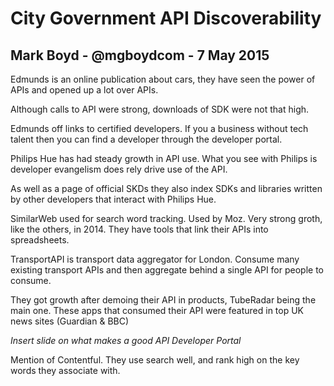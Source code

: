 # City Government API Discoverability

## Mark Boyd - @mgboydcom - 7 May 2015

Edmunds is an online publication about cars, they have seen the power of APIs and opened up a lot over APIs.

Although calls to API were strong, downloads of SDK were not that high.

Edmunds off links to certified developers. If you a business without tech talent then you can find a developer through the developer portal.

Philips Hue has had steady growth in API use. What you see with Philips is developer evangelism does rely drive use of the API.

As well as a page of official SKDs they also index SDKs and libraries written by other developers that interact with Philips Hue.

SimilarWeb used for search word tracking. Used by Moz. Very strong groth, like the others, in 2014. They have tools that link their APIs into spreadsheets.

TransportAPI is transport data aggregator for London. Consume many existing transport APIs and then aggregate behind a single API for people to consume.

They got growth after demoing their API in products, TubeRadar being the main one. These apps that consumed their API were featured in top UK news sites (Guardian & BBC)

_Insert slide on what makes a good API Developer Portal_

Mention of Contentful. They use search well, and rank high on the key words they associate with.


